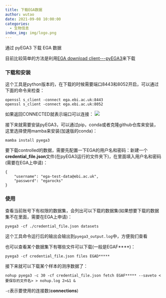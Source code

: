 ```yaml
---
title: 下载EGA数据
author: wutao
date: 2021-09-08 10:00:00 
categories:
  - 生物信息
index_img: img/logo.png
---
```




通过 pyEGA3 下载 EGA 数据

<!-- more -->

目前比较简单的方法是利用[EGA download client---pyEGA3](https://github.com/EGA-archive/ega-download-client)来下载

### 下载和安装

这个工具是python版本的，在下载的时候需要端口8443和8052开启，可以通过下面的命令来检查：

```{bash}
openssl s_client -connect ega.ebi.ac.uk:8443
openssl s_client -connect ega.ebi.ac.uk:8052
```

如果返回CONNECTED就表示端口可以连接： ![](https://picgo-wutao.oss-cn-shanghai.aliyuncs.com/img/image-20210125182954515.png)

接下来就需要安装pyEGA3，可以通过pip，conda或者克隆github仓库来安装，这里选择使用mamba来安装(加速版的conda)：

```{bash}
mamba install pyega3
```

要下载controlled的数据，需要先配置一下EGA的用户名和密码：新建一个**credential_file.json**文件(在pyEGA3运行的文件夹下)，在里面填入用户名和密码(需要在EGA上申请)：

```{bash}
{
    "username": "ega-test-data@ebi.ac.uk",
    "password": "egarocks"
}
```

### 使用

查看当前账号下有权限的数据集，会列出可以下载的数据集(如果想要下载的数据集不在里面，需要在EGA上申请)：

```{bash}
pyega3 -cf ./credential_file.json datasets
```

这个工具命令运行后的输出会输出到`pyega3_output.log`中，方便我们查看

也可以查看某个数据集下有哪些文件可以下载(一般是EGAF\*\*\*\*)：

```{bash}
pyega3 -cf credential_file.json files EGAD*****
```

接下来就可以下载某个样本的测序数据了：

```{bash}
nohup pyega3 -c 30 -cf credential_file.json fetch EGAF***** --saveto <要保存的文件名> > nohup.log 2>&1 &
```

`-c`表示要使用的连接数(**connections**)
